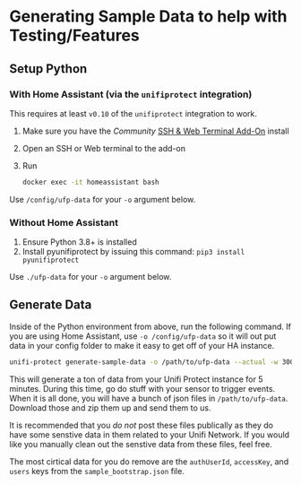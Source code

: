 # Generating Sample Data to help with Testing/Features

## Setup Python

### With Home Assistant (via the `unifiprotect` integration)

This requires at least `v0.10` of the `unifiprotect` integration to work.

1. Make sure you have the _Community_ [SSH & Web Terminal Add-On](https://github.com/hassio-addons/addon-ssh) install
2. Open an SSH or Web terminal to the add-on
3. Run

   ```bash
   docker exec -it homeassistant bash
   ```

Use `/config/ufp-data` for your `-o` argument below.

### Without Home Assistant

1. Ensure Python 3.8+ is installed
2. Install pyunifiprotect by issuing this command: `pip3 install pyunifiprotect`

Use `./ufp-data` for your `-o` argument below.

## Generate Data

Inside of the Python environment from above, run the following command. If you are using Home Assistant, use `-o /config/ufp-data` so it will out put data in your config folder to make it easy to get off of your HA instance.

```bash
unifi-protect generate-sample-data -o /path/to/ufp-data --actual -w 300 -v -U your-unifi-protect-username -P your-unifi-protect-password -a ip-address-to-unifi-protect
```

This will generate a ton of data from your Unifi Protect instance for 5 minutes. During this time, go do stuff with your sensor to trigger events. When it is all done, you will have a bunch of json files in `/path/to/ufp-data`. Download those and zip them up and send them to us.

It is recommended that you _do not_ post these files publically as they do have some senstive data in them related to your Unifi Network. If you would like you manually clean out the senstive data from these files, feel free.

The most cirtical data for you do remove are the `authUserId`, `accessKey`, and `users` keys from the `sample_bootstrap.json` file.
